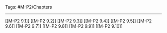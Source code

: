 Tags: #M-P2/Chapters

---
[[M-P2 9.1]]
[[M-P2 9.2]]
[[M-P2 9.3]]
[[M-P2 9.4]]
[[M-P2 9.5]]
[[M-P2 9.6]]
[[M-P2 9.7]]
[[M-P2 9.8]]
[[M-P2 9.9]]
[[M-P2 9.10]]

